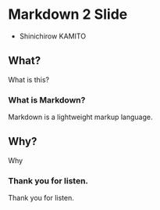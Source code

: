 # Markdown 2 Slide #

* Shinichirow KAMITO

## What? ##

What is this?

### What is Markdown? ###

Markdown is a lightweight markup language.

## Why? ##

Why

### Thank you for listen. ###

Thank you for listen.
